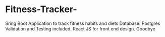# Fitness-Tracker-
Sring Boot Application to track fitness habits and diets
Database: Postgres 
Validation and Testing included.
React JS for front end design. 
Goodbye
